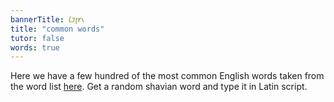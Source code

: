 ```yaml
---
bannerTitle: 𐑖𐑲𐑝𐑾𐑯
title: "common words"
tutor: false
words: true
---
```


Here we have a few hundred of the most common English words taken from the word
list [here](https://shavian.info/spelling/). Get a random shavian word and type
it in Latin script.
